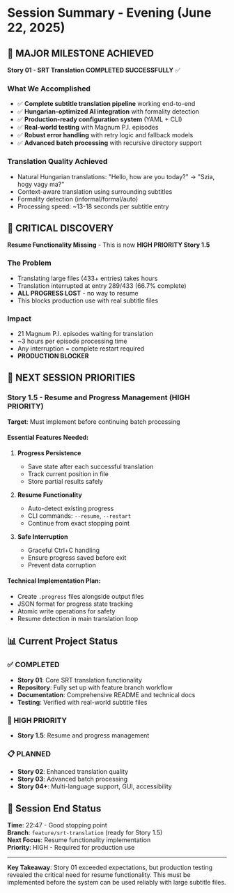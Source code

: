 # Session Summary - Evening (June 22, 2025)

## 🎉 MAJOR MILESTONE ACHIEVED
**Story 01 - SRT Translation COMPLETED SUCCESSFULLY** ✅

### What We Accomplished
- ✅ **Complete subtitle translation pipeline** working end-to-end
- ✅ **Hungarian-optimized AI integration** with formality detection
- ✅ **Production-ready configuration system** (YAML + CLI)
- ✅ **Real-world testing** with Magnum P.I. episodes
- ✅ **Robust error handling** with retry logic and fallback models
- ✅ **Advanced batch processing** with recursive directory support

### Translation Quality Achieved
- Natural Hungarian translations: "Hello, how are you today?" → "Szia, hogy vagy ma?"
- Context-aware translation using surrounding subtitles
- Formality detection (informal/formal/auto)
- Processing speed: ~13-18 seconds per subtitle entry

## 🚨 CRITICAL DISCOVERY
**Resume Functionality Missing** - This is now **HIGH PRIORITY Story 1.5**

### The Problem
- Translating large files (433+ entries) takes hours
- Translation interrupted at entry 289/433 (66.7% complete)
- **ALL PROGRESS LOST** - no way to resume
- This blocks production use with real subtitle files

### Impact
- 21 Magnum P.I. episodes waiting for translation
- ~3 hours per episode processing time
- Any interruption = complete restart required
- **PRODUCTION BLOCKER**

## 🎯 NEXT SESSION PRIORITIES

### Story 1.5 - Resume and Progress Management (HIGH PRIORITY)
**Target**: Must implement before continuing batch processing

#### Essential Features Needed:
1. **Progress Persistence**
   - Save state after each successful translation
   - Track current position in file
   - Store partial results safely

2. **Resume Functionality**
   - Auto-detect existing progress
   - CLI commands: `--resume`, `--restart`
   - Continue from exact stopping point

3. **Safe Interruption**
   - Graceful Ctrl+C handling
   - Ensure progress saved before exit
   - Prevent data corruption

#### Technical Implementation Plan:
- Create `.progress` files alongside output files
- JSON format for progress state tracking
- Atomic write operations for safety
- Resume detection in main translation loop

## 📊 Current Project Status

### ✅ COMPLETED
- **Story 01**: Core SRT translation functionality
- **Repository**: Fully set up with feature branch workflow
- **Documentation**: Comprehensive README and technical docs
- **Testing**: Verified with real-world subtitle files

### 🚨 HIGH PRIORITY
- **Story 1.5**: Resume and progress management

### 📋 PLANNED
- **Story 02**: Enhanced translation quality
- **Story 03**: Advanced batch processing
- **Story 04+**: Multi-language support, GUI, accessibility

## 🏁 Session End Status
**Time**: 22:47 - Good stopping point  
**Branch**: `feature/srt-translation` (ready for Story 1.5)  
**Next Focus**: Resume functionality implementation  
**Priority**: HIGH - Required for production use  

---

**Key Takeaway**: Story 01 exceeded expectations, but production testing revealed the critical need for resume functionality. This must be implemented before the system can be used reliably with large subtitle files.
